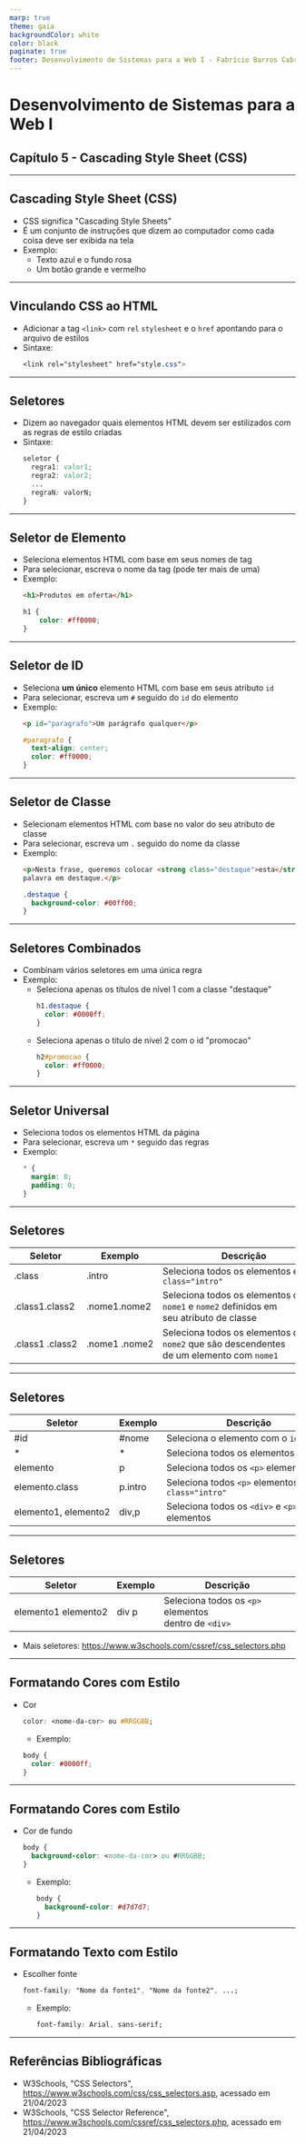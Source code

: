 ```yaml
---
marp: true
theme: gaia
backgroundColor: white
color: black
paginate: true
footer: Desenvolvimento de Sistemas para a Web I - Fabrício Barros Cabral <<fabricio.cabral@ead.ifpe.edu.br>>
---
```

<style>
img[alt~="center"] {
    display: block;
    margin: 0 auto;
}

td {
  white-space: nowrap;
}
</style>

<!-- _paginate: false -->
# **Desenvolvimento de Sistemas para a Web I**

## Capítulo 5 - Cascading Style Sheet (CSS)

---

## Cascading Style Sheet (CSS)

- CSS significa "Cascading Style Sheets"
- É um conjunto de instruções que dizem ao computador como cada coisa deve ser exibida na tela
- Exemplo:
  - Texto azul e o fundo rosa
  - Um botão grande e vermelho

---

## Vinculando CSS ao HTML

- Adicionar a tag `<link>` com `rel` `stylesheet` e o `href` apontando para o arquivo de estilos
- Sintaxe:
  ```css
  <link rel="stylesheet" href="style.css">
  ```

---

## Seletores

- Dizem ao navegador quais elementos HTML devem ser estilizados com as regras de estilo criadas
- Sintaxe:
  ```css
  seletor {
    regra1: valor1;
    regra2: valor2;
    ...
    regraN: valorN;
  }
  ```

---

## Seletor de Elemento
- Seleciona elementos HTML com base em seus nomes de tag
- Para selecionar, escreva o nome da tag (pode ter mais de uma)
- Exemplo:
  ```html
  <h1>Produtos em oferta</h1>
  ```
  ```css
  h1 {
      color: #ff0000;
  }
  ```

---

## Seletor de ID

- Seleciona **um único** elemento HTML com base em seus atributo `id`
- Para selecionar, escreva um `#` seguido do `id` do elemento
- Exemplo:
  ```html
  <p id="paragrafo">Um parágrafo qualquer</p>
  ```
  ```css
  #paragrafo {
    text-align: center;
    color: #ff0000;
  }
  ```

---

## Seletor de Classe

- Selecionam elementos HTML com base no valor do seu atributo de classe
- Para selecionar, escreva um `.` seguido do nome da classe
- Exemplo:
  ```html
  <p>Nesta frase, queremos colocar <strong class="destaque">esta</strong>
  palavra em destaque.</p>
  ```
  ```css
  .destaque {
    background-color: #00ff00;
  }
  ```

---

## Seletores Combinados

- Combinam vários seletores em uma única regra
- Exemplo:
  - Seleciona apenas os títulos de nível 1 com a classe "destaque"
    ```css
    h1.destaque {
      color: #0000ff;
    }
    ```
  - Seleciona apenas o título de nível 2 com o id "promocao"
    ```css
    h2#promocao {
      color: #ff0000;
    }
    ```

---

## Seletor Universal

- Seleciona todos os elementos HTML da página
- Para selecionar, escreva um `*` seguido das regras
- Exemplo:
  ```css
  * {
    margin: 0;
    padding: 0;
  }
  ```

---

## Seletores

| Seletor         | Exemplo       | Descrição                                                                                        |
|-----------------|---------------|--------------------------------------------------------------------------------------------------|
| .class          | .intro        | Seleciona todos os elementos em que<br>`class="intro"`                                           |
| .class1.class2  | .nome1.nome2  | Seleciona todos os elementos com<br> `nome1` e `nome2` definidos em<br> seu atributo de classe   |
| .class1 .class2 | .nome1 .nome2 | Seleciona todos os elementos com<br> `nome2` que são descendentes <br>de um elemento com `nome1` |

---

## Seletores

| Seletor              | Exemplo      | Descrição                                                |
|----------------------|--------------|----------------------------------------------------------|
| #id                  | #nome        | Seleciona o elemento com o `id="nome"`                   |
| *                    | *            | Seleciona todos os elementos                             |
| elemento             | p            | Seleciona todos os `<p>` elementos                       |
| elemento.class       | p.intro      | Seleciona todos `<p>` elementos com<br> `class="intro"`  |
| elemento1, elemento2 | div,p        | Seleciona todos os `<div>` e `<p>`<br> elementos         |


---

## Seletores

| Seletor             | Exemplo      | Descrição                                                |
|---------------------|--------------|----------------------------------------------------------|
| elemento1 elemento2 | div p        | Seleciona todos os `<p>` elementos<br> dentro de `<div>` |


- Mais seletores: https://www.w3schools.com/cssref/css_selectors.php

---

## Formatando Cores com Estilo

- Cor
  ```css
  color: <nome-da-cor> ou #RRGGBB;
  ```
  - Exemplo:
  ```css
  body {
    color: #0000ff;
  }
  ```

---

## Formatando Cores com Estilo

- Cor de fundo
  ```css
  body {
    background-color: <nome-da-cor> ou #RRGGBB;
  }
  ```
  - Exemplo:
    ```css
    body {
      background-color: #d7d7d7;
    }
    ```

---

## Formatando Texto com Estilo

- Escolher fonte
  ```css
  font-family: "Nome da fonte1", "Nome da fonte2", ...;
  ```
  - Exemplo:
    ```css
    font-family: Arial, sans-serif;
    ```


---

## Referências Bibliográficas

- W3Schools, "CSS Selectors", https://www.w3schools.com/css/css_selectors.asp, acessado em 21/04/2023
- W3Schools, "CSS Selector Reference", https://www.w3schools.com/cssref/css_selectors.php, acessado em 21/04/2023